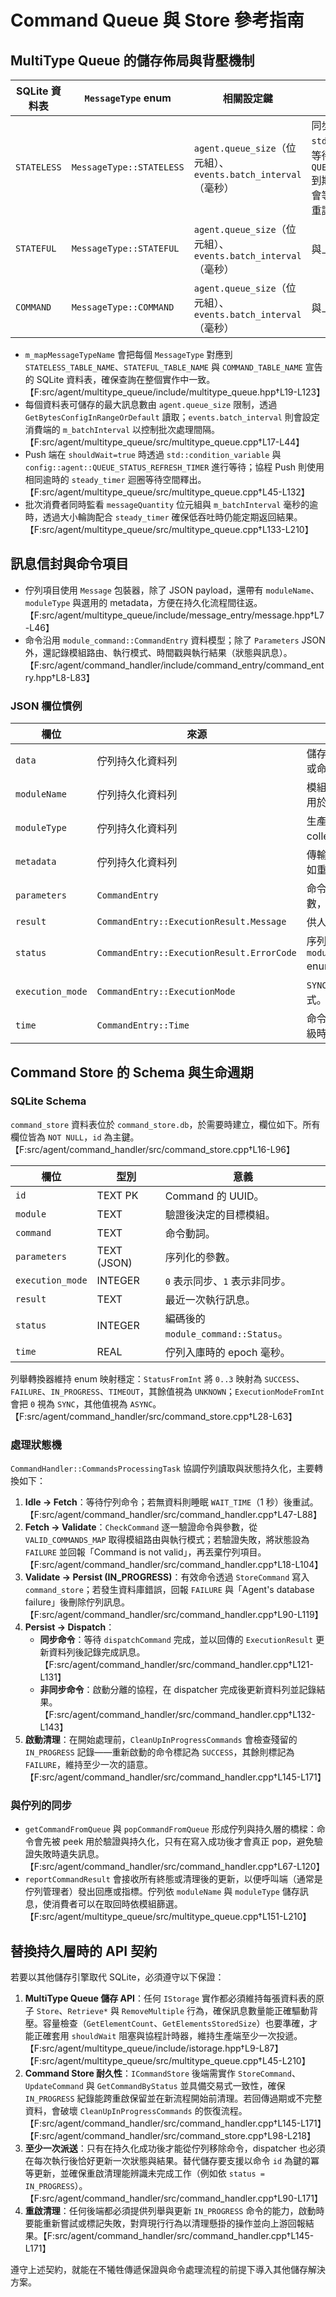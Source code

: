 # Command Queue 與 Store 參考指南

## MultiType Queue 的儲存佈局與背壓機制

| SQLite 資料表 | `MessageType` enum | 相關設定鍵 | 背壓策略 |
| --- | --- | --- | --- |
| `STATELESS` | `MessageType::STATELESS` | `agent.queue_size`（位元組）、`events.batch_interval`（毫秒） | 同步生產者在 `std::condition_variable` 上等待，直到 `QUEUE_STATUS_REFRESH_TIMER` 到期；協程生產者在佇列滿時會等待一個 `steady_timer` 後重試。 |
| `STATEFUL` | `MessageType::STATEFUL` | `agent.queue_size`（位元組）、`events.batch_interval`（毫秒） | 與上列相同。 |
| `COMMAND` | `MessageType::COMMAND` | `agent.queue_size`（位元組）、`events.batch_interval`（毫秒） | 與上列相同。 |

* `m_mapMessageTypeName` 會把每個 `MessageType` 對應到 `STATELESS_TABLE_NAME`、`STATEFUL_TABLE_NAME` 與 `COMMAND_TABLE_NAME` 宣告的 SQLite 資料表，確保查詢在整個實作中一致。【F:src/agent/multitype_queue/include/multitype_queue.hpp†L19-L123】
* 每個資料表可儲存的最大訊息數由 `agent.queue_size` 限制，透過 `GetBytesConfigInRangeOrDefault` 讀取；`events.batch_interval` 則會設定消費端的 `m_batchInterval` 以控制批次處理間隔。【F:src/agent/multitype_queue/src/multitype_queue.cpp†L17-L44】
* Push 端在 `shouldWait=true` 時透過 `std::condition_variable` 與 `config::agent::QUEUE_STATUS_REFRESH_TIMER` 進行等待；協程 Push 則使用相同逾時的 `steady_timer` 迴圈等待空間釋出。【F:src/agent/multitype_queue/src/multitype_queue.cpp†L45-L132】
* 批次消費者同時監看 `messageQuantity` 位元組與 `m_batchInterval` 毫秒的逾時，透過大小輪詢配合 `steady_timer` 確保低吞吐時仍能定期返回結果。【F:src/agent/multitype_queue/src/multitype_queue.cpp†L133-L210】

## 訊息信封與命令項目

* 佇列項目使用 `Message` 包裝器，除了 JSON payload，還帶有 `moduleName`、`moduleType` 與選用的 metadata，方便在持久化流程間往返。【F:src/agent/multitype_queue/include/message_entry/message.hpp†L7-L46】
* 命令沿用 `module_command::CommandEntry` 資料模型；除了 `Parameters` JSON 外，還記錄模組路由、執行模式、時間戳與執行結果（狀態與訊息）。【F:src/agent/command_handler/include/command_entry/command_entry.hpp†L8-L83】

### JSON 欄位慣例

| 欄位 | 來源 | 說明 |
| --- | --- | --- |
| `data` | 佇列持久化資料列 | 儲存在佇列中的原始事件或命令 payload。 |
| `moduleName` | 佇列持久化資料列 | 模組生產者的邏輯識別，用於依模組逐一取出。 |
| `moduleType` | 佇列持久化資料列 | 生產者類別（例如 collector 或 handler）。 |
| `metadata` | 佇列持久化資料列 | 傳輸相關 metadata，例如重試提示。 |
| `parameters` | `CommandEntry` | 命令專用的 JSON 參數，依命令定義驗證。 |
| `result` | `CommandEntry::ExecutionResult.Message` | 供人閱讀的執行訊息。 |
| `status` | `CommandEntry::ExecutionResult.ErrorCode` | 序列化後的 `module_command::Status` enum。 |
| `execution_mode` | `CommandEntry::ExecutionMode` | `SYNC` 或 `ASYNC` 的派送模式。 |
| `time` | `CommandEntry::Time` | 命令寫入 store 時的毫秒級時間戳。 |

## Command Store 的 Schema 與生命週期

### SQLite Schema

`command_store` 資料表位於 `command_store.db`，於需要時建立，欄位如下。所有欄位皆為 `NOT NULL`，`id` 為主鍵。【F:src/agent/command_handler/src/command_store.cpp†L16-L96】

| 欄位 | 型別 | 意義 |
| --- | --- | --- |
| `id` | TEXT PK | Command 的 UUID。 |
| `module` | TEXT | 驗證後決定的目標模組。 |
| `command` | TEXT | 命令動詞。 |
| `parameters` | TEXT (JSON) | 序列化的參數。 |
| `execution_mode` | INTEGER | `0` 表示同步、`1` 表示非同步。 |
| `result` | TEXT | 最近一次執行訊息。 |
| `status` | INTEGER | 編碼後的 `module_command::Status`。 |
| `time` | REAL | 佇列入庫時的 epoch 毫秒。 |

列舉轉換器維持 enum 映射穩定：`StatusFromInt` 將 `0..3` 映射為 `SUCCESS`、`FAILURE`、`IN_PROGRESS`、`TIMEOUT`，其餘值視為 `UNKNOWN`；`ExecutionModeFromInt` 會把 `0` 視為 `SYNC`，其他值視為 `ASYNC`。【F:src/agent/command_handler/src/command_store.cpp†L28-L63】

### 處理狀態機

`CommandHandler::CommandsProcessingTask` 協調佇列讀取與狀態持久化，主要轉換如下：

1. **Idle → Fetch**：等待佇列命令；若無資料則睡眠 `WAIT_TIME`（1 秒）後重試。【F:src/agent/command_handler/src/command_handler.cpp†L47-L88】
2. **Fetch → Validate**：`CheckCommand` 逐一驗證命令與參數，從 `VALID_COMMANDS_MAP` 取得模組路由與執行模式；若驗證失敗，將狀態設為 `FAILURE` 並回報「Command is not valid」，再丟棄佇列項目。【F:src/agent/command_handler/src/command_handler.cpp†L18-L104】
3. **Validate → Persist (IN_PROGRESS)**：有效命令透過 `StoreCommand` 寫入 `command_store`；若發生資料庫錯誤，回報 `FAILURE` 與「Agent's database failure」後刪除佇列訊息。【F:src/agent/command_handler/src/command_handler.cpp†L90-L119】
4. **Persist → Dispatch**：
   * **同步命令**：等待 `dispatchCommand` 完成，並以回傳的 `ExecutionResult` 更新資料列後記錄完成訊息。【F:src/agent/command_handler/src/command_handler.cpp†L121-L131】
   * **非同步命令**：啟動分離的協程，在 dispatcher 完成後更新資料列並記錄結果。【F:src/agent/command_handler/src/command_handler.cpp†L132-L143】
5. **啟動清理**：在開始處理前，`CleanUpInProgressCommands` 會檢查殘留的 `IN_PROGRESS` 記錄——重新啟動的命令標記為 `SUCCESS`，其餘則標記為 `FAILURE`，維持至少一次的語意。【F:src/agent/command_handler/src/command_handler.cpp†L145-L171】

### 與佇列的同步

* `getCommandFromQueue` 與 `popCommandFromQueue` 形成佇列與持久層的橋樑：命令會先被 peek 用於驗證與持久化，只有在寫入成功後才會真正 pop，避免驗證失敗時遺失訊息。【F:src/agent/command_handler/src/command_handler.cpp†L67-L120】
* `reportCommandResult` 會接收所有終態或清理後的更新，以便呼叫端（通常是佇列管理者）發出回應或指標。佇列依 `moduleName` 與 `moduleType` 儲存訊息，使消費者可以在取回時依模組篩選。【F:src/agent/multitype_queue/src/multitype_queue.cpp†L151-L210】

## 替換持久層時的 API 契約

若要以其他儲存引擎取代 SQLite，必須遵守以下保證：

1. **MultiType Queue 儲存 API**：任何 `IStorage` 實作都必須維持每張資料表的原子 `Store`、`Retrieve*` 與 `RemoveMultiple` 行為，確保訊息數量能正確驅動背壓。容量檢查（`GetElementCount`、`GetElementsStoredSize`）也要準確，才能正確套用 `shouldWait` 阻塞與協程計時器，維持生產端至少一次投遞。【F:src/agent/multitype_queue/include/istorage.hpp†L9-L87】【F:src/agent/multitype_queue/src/multitype_queue.cpp†L45-L210】
2. **Command Store 耐久性**：`ICommandStore` 後端需實作 `StoreCommand`、`UpdateCommand` 與 `GetCommandByStatus` 並具備交易式一致性，確保 `IN_PROGRESS` 紀錄能跨重啟保留並在新流程開始前清理。若回傳過期或不完整資料，會破壞 `CleanUpInProgressCommands` 的恢復流程。【F:src/agent/command_handler/src/command_handler.cpp†L145-L171】【F:src/agent/command_handler/src/command_store.cpp†L98-L218】
3. **至少一次派送**：只有在持久化成功後才能從佇列移除命令，dispatcher 也必須在每次執行後恰好更新一次狀態與結果。替代儲存要支援以命令 `id` 為鍵的冪等更新，並確保重啟清理能辨識未完成工作（例如依 `status = IN_PROGRESS`）。【F:src/agent/command_handler/src/command_handler.cpp†L90-L171】
4. **重啟清理**：任何後端都必須提供列舉與更新 `IN_PROGRESS` 命令的能力，啟動時要能重新嘗試或標記失敗，對齊現行行為以清理懸掛的操作並向上游回報結果。【F:src/agent/command_handler/src/command_handler.cpp†L145-L171】

遵守上述契約，就能在不犧牲傳遞保證與命令處理流程的前提下導入其他儲存解決方案。
